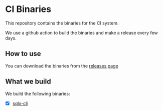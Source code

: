 # CI Binaries

This repository contains the binaries for the CI system.

We use a github action to build the binaries and make a release every few days.

## How to use

You can download the binaries from the [releases page](https://github.com/ScuffleTV/ci-binaries/releases)

## What we build

We build the following binaries:

- [x] [sqlx-cli](https://github.com/launchbadge/sqlx)
